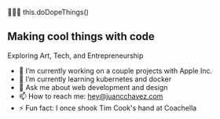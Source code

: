 👨🏻‍💻 this.doDopeThings()

## Making cool things with code

Exploring Art, Tech, and Entrepreneurship

- 🔭 I’m currently working on a couple projects with Apple Inc.
- 🌱 I’m currently learning kubernetes and docker
- 💬 Ask me about web development and design
- 📫 How to reach me: hey@juancchavez.com
- ⚡ Fun fact: I once shook Tim Cook's hand at Coachella
